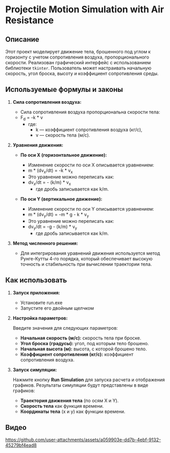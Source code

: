 # Projectile Motion Simulation with Air Resistance

## Описание
Этот проект моделирует движение тела, брошенного под углом к горизонту с учетом сопротивления воздуха, пропорционального скорости. Реализован графический интерфейс с использованием библиотеки `tkinter`. Пользователь может настраивать начальную скорость, угол броска, высоту и коэффициент сопротивления среды.

## Используемые формулы и законы

1. **Сила сопротивления воздуха:**
   - Сила сопротивления воздуха пропорциональна скорости тела:
   - F<sub>d</sub> = -k * v
     - где:
       - k — коэффициент сопротивления воздуха (кг/с),
       - v — скорость тела (м/с).

2. **Уравнения движения:**

   - **По оси X (горизонтальное движение):**
     - Изменение скорости по оси X описывается уравнением:
     - m * (dv<sub>x</sub>/dt) = -k * v<sub>x</sub>
     - Это уравнение можно переписать как:
     - dv<sub>x</sub>/dt = - (k/m) * v<sub>x</sub>
       - где дробь записывается как k/m.

   - **По оси Y (вертикальное движение):**
     - Изменение скорости по оси Y описывается уравнением:
     - m * (dv<sub>y</sub>/dt) = -m * g - k * v<sub>y</sub>
     - Это уравнение можно переписать как:
     - dv<sub>y</sub>/dt = -g - (k/m) * v<sub>y</sub>
       - где дробь записывается как k/m.

3. **Метод численного решения:**
   - Для интегрирования уравнений движения используется метод Рунге-Кутты 4-го порядка, который обеспечивает высокую точность и стабильность при вычислении траектории тела.

## Как использовать

1. **Запуск приложения:**
   - Установите run.exe
   - Запустите его двойным щелчком

2. **Настройка параметров:**
   
   Введите значения для следующих параметров:
     - **Начальная скорость (м/с):** скорость тела при броске.
     - **Угол броска (градусы):** угол, под которым тело брошено.
     - **Начальная высота (м):** высота, с которой брошено тело.
     - **Коэффициент сопротивления (кг/с):** коэффициент сопротивления воздуха.

3. **Запуск симуляции:**
   
   Нажмите кнопку **Run Simulation** для запуска расчета и отображения графиков. Результаты симуляции будут представлены в виде графиков:
     - **Траектория движения тела** (по осям X и Y).
     - **Скорость тела** как функция времени.
     - **Координаты тела** (x и y) как функции времени.

## Видео
https://github.com/user-attachments/assets/a059903e-dd7b-4ebf-9132-45279bf4ead8


